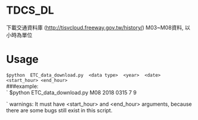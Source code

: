 ﻿# TDCS_DL
下載交通資料庫 (http://tisvcloud.freeway.gov.tw/history/) M03~M08資料, 以小時為單位

# Usage
`
$python  ETC_data_download.py  <data type>  <year>  <date> <start_hour> <end_hour>
`  
###example:  
`
$python  ETC_data_download.py  M08  2018  0315  7   9

`
warnings: It must have <start_hour> and <end_hour> arguments, because there are some bugs still exist in this script.
